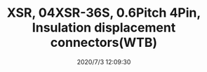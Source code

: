 ﻿---
layout: post 
title: XSR, 04XSR-36S, 0.6Pitch 4Pin, Insulation displacement connectors(WTB)
tags: IDC XSR
categories: housing-terminal
overview: 0.6mm Pitch XSR,10XSR-36S, 8 circuits Insulation Displacement Connectors (Wire-to-Board type)
series: IDC
part_number: 04XSR-36S
thumb_img: static/202007/424-thumb-20200703201000.jpg
small_img: static/202007/424-20200703201000.jpg
date: 2020/7/3 12:09:30
---



